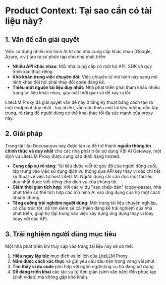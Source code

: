 # Product Context: Tại sao cần có tài liệu này?

## 1. Vấn đề cần giải quyết

Việc sử dụng nhiều mô hình AI từ các nhà cung cấp khác nhau (Google, Azure, v.v.) tạo ra sự phức tạp cho nhà phát triển:
- **Nhiều API khác nhau:** Mỗi nhà cung cấp có một bộ API, SDK và quy trình xác thực riêng.
- **Khó khăn trong việc chuyển đổi:** Việc chuyển từ mô hình này sang mô hình khác đòi hỏi phải thay đổi code đáng kể.
- **Thiếu một nguồn tài liệu duy nhất:** Nhà phát triển phải tham khảo nhiều trang tài liệu khác nhau, gây mất thời gian và dễ xảy ra lỗi.

LiteLLM Proxy đã giải quyết vấn đề này ở tầng kỹ thuật bằng cách tạo ra một endpoint duy nhất. Tuy nhiên, vẫn còn thiếu một tài liệu hướng dẫn tập trung, rõ ràng để người dùng có thể khai thác tối đa sức mạnh của proxy này.

## 2. Giải pháp

Trang tài liệu Docusaurus này được tạo ra để trở thành **nguồn thông tin chính thức và duy nhất** cho các nhà phát triển sử dụng VBI AI Gateway, một dịch vụ LiteLLM Proxy được cung cấp dưới dạng hosted.

- **Cung cấp sự rõ ràng:** Tài liệu được viết từ góc độ của người dùng cuối, tập trung vào việc sử dụng dịch vụ thông qua API key thay vì các chi tiết kỹ thuật về việc tự host LiteLLM. Người dùng chỉ cần đọc một tài liệu duy nhất được viết riêng cho dịch vụ của chúng tôi.
- **Giảm thời gian tích hợp:** Với các ví dụ "sao chép-dán" (copy-paste), nhà phát triển có thể tích hợp các mô hình AI vào ứng dụng của họ một cách nhanh chóng.
- **Tăng cường trải nghiệm người dùng:** Một trang tài liệu chuyên nghiệp, có cấu trúc tốt, dễ tìm kiếm sẽ cải thiện đáng kể trải nghiệm của nhà phát triển, giúp họ tập trung vào việc xây dựng ứng dụng thay vì loay hoay với các API.

## 3. Trải nghiệm người dùng mục tiêu

Một nhà phát triển khi truy cập vào trang tài liệu này sẽ có thể:
1.  **Hiểu ngay lập tức** mục đích và lợi ích của LiteLLM Proxy.
2.  **Nắm được cách xác thực** và gửi yêu cầu đầu tiên trong vòng vài phút.
3.  **Tìm thấy ví dụ code** phù hợp với ngôn ngữ/công cụ họ đang sử dụng.
4.  **Dễ dàng triển khai** các tác vụ từ đơn giản (sinh văn bản) đến phức tạp (sinh video) mà không gặp khó khăn.
